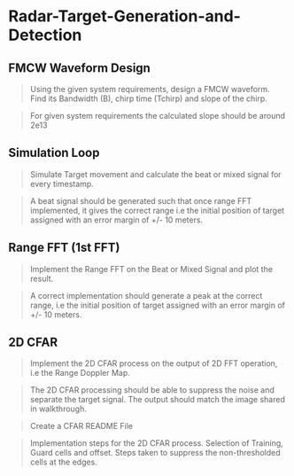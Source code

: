 # Radar-Target-Generation-and-Detection

## FMCW Waveform Design

>Using the given system requirements, design
a FMCW waveform. Find its Bandwidth (B), chirp time (Tchirp) and slope of the chirp.

>For given system requirements the calculated slope should be around 2e13

## Simulation Loop

>Simulate Target movement and calculate the beat or mixed signal for every timestamp.

>A beat signal should be generated such that once range FFT implemented, it gives the correct range i.e the initial position of target assigned with an error margin of +/- 10 meters.

## Range FFT (1st FFT)

>Implement the Range FFT on the Beat or Mixed Signal and plot the result.

>A correct implementation should generate a peak at the correct range, i.e the
initial position of target assigned with an error margin of +/- 10 meters.

## 2D CFAR

>Implement the 2D CFAR process on the output of 2D FFT operation, i.e the Range Doppler Map.

> The 2D CFAR processing should be able to suppress the noise and separate
the target signal. The output should match the image shared in walkthrough.



>Create a CFAR README File

> Implementation steps for the 2D CFAR process.
Selection of Training, Guard cells and offset.
Steps taken to suppress the non-thresholded cells at the edges.
